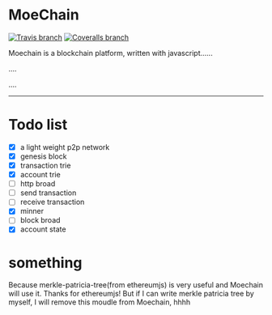 # MoeChain

[![Travis branch](https://img.shields.io/travis/Elvenisboy/Moechain/master.svg)](https://travis-ci.org/Elvenisboy/Moechain) [![Coveralls branch](https://img.shields.io/coveralls/Elvenisboy/Moechain/master.svg)](https://coveralls.io/github/Elvenisboy/Moechain?branch=master)

Moechain is a blockchain platform, written with javascript......

....

....

-----

# Todo list

 - [x] a light weight p2p network
 - [x] genesis block 
 - [x] transaction trie
 - [x] account trie
 - [ ] http broad
 - [ ] send transaction
 - [ ] receive transaction
 - [x] minner 
 - [ ] block broad 
 - [x] account state
 # something

 Because merkle-patricia-tree(from ethereumjs) is very useful and Moechain will use it. Thanks for ethereumjs! But if I can write merkle patricia tree by myself, I will remove this moudle from Moechain, hhhh
 
 